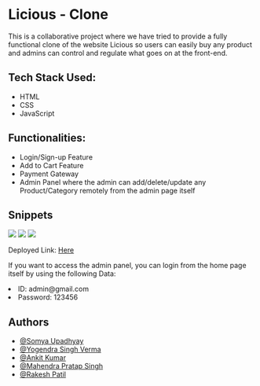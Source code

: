 # Licious - Clone

This is a collaborative project where we have tried to provide a fully functional clone of the website Licious so users can easily buy any product and admins can control and regulate what goes on at the front-end.
<h2>Tech Stack Used: </h2>
<ul>
  <li> HTML</li>
  <li> CSS</li>
  <li> JavaScript</li>
</ul>

<h2> Functionalities: </h2>
<ul>
  <li> Login/Sign-up Feature</li>
  <li> Add to Cart Feature</li>
  <li> Payment Gateway</li>
  <li> Admin Panel where the admin can add/delete/update any Product/Category remotely from the admin page itself</li>
</ul>
<h2> Snippets</h2> 
<img src="https://lh4.googleusercontent.com/0pSQtJCJawEvzlb2LDY5v0D4CuWxAB-kB29pXEodMqYe4xJLZMXXfX1Z-_JgmrEhiZY=w2400">
<img src="https://lh3.googleusercontent.com/QVlzj1Vn71B6MD4N30T8aTWZaMhjaWh2-FOPFpP6mLhkzRzEYesb-QE23jKaB43zCxM=w2400">
<img src="https://lh3.googleusercontent.com/uTyLiVAdtMm451IIk5lC8tSzCUB9F7JgHfFoM2YIA68cR7fG4IXcKOc71haNymnn-cA=w2400">
<p> Deployed Link: <a href="https://liicious.netlify.app/">Here </a> </p>
<p>If you want to access the admin panel, you can login from the home page itself by using the following Data: 
<li>ID: admin@gmail.com </li>
<li>Password: 123456 </li>
</p>

<h2>Authors </h2>
<ul>
  <li><a href="https://github.com/atrisomya">@Somya Upadhyay </a></li>
  <li><a href="https://github.com/yogendraft21">@Yogendra Singh Verma  </a> </li>
  <li><a href="https://github.com/iamankit014">@Ankit Kumar </a> </li>
  <li><a href="https://github.com/Mhendrapratap">@Mahendra Pratap Singh </a></li>
  <li><a href="https://github.com/Rakeshpatil2019">@Rakesh Patil </a> </li>
</ul>
